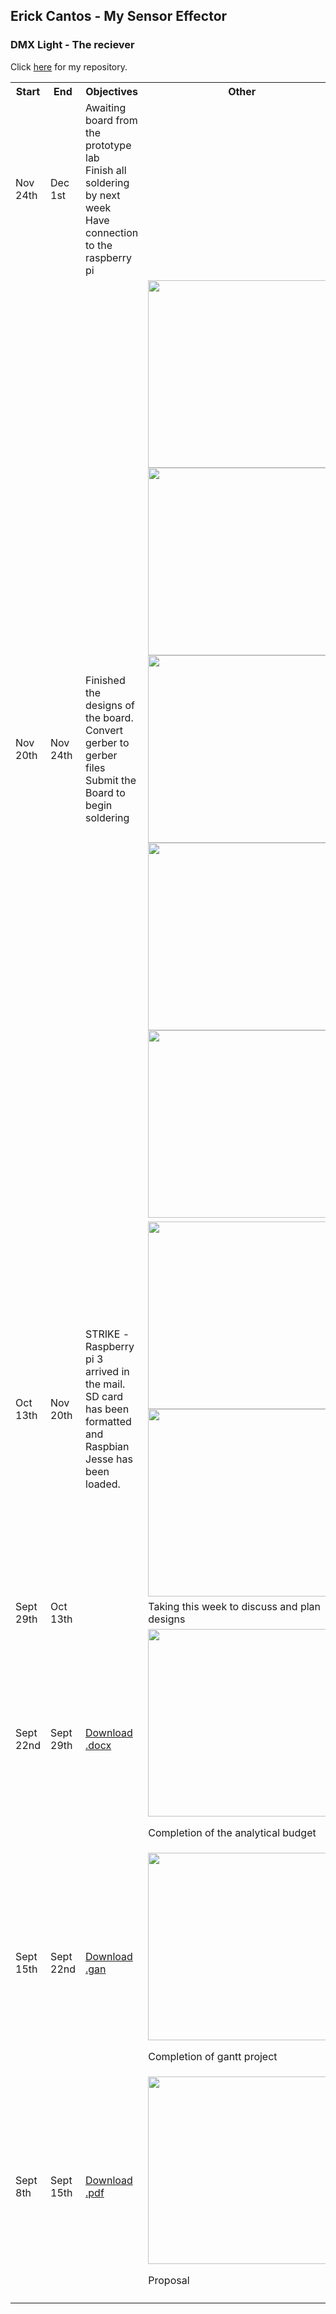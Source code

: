 <!---
tagline: Website with GitHub Pages
description: Simple website with GitHub Pages
layout: page
Title: DMX light progression 
--->

Erick Cantos - My Sensor Effector
-------------

### DMX Light - The reciever 

Click [here](https://github.com/ErickCantos13/SensorEffector) for my repository.

<table>


  <tr>
    <th>Start</th>
    <th>End</th>
    <th>Objectives</th>
    <th>Other</th>
  </tr>
    <tr>
    <td >Nov 24th</td>
    <td >Dec 1st</td>
    <td >Awaiting board from the prototype lab<br> Finish all soldering by next week<br>Have connection to the raspberry pi</td>
    <td ></td>
  </tr>
  <tr>
    <td >Nov 20th</td>
    <td >Nov 24th</td>
    <td >Finished the designs of the board. <br>Convert gerber to gerber files<br>Submit the Board to begin soldering</td>
    <td ><img src="https://raw.githubusercontent.com/ErickCantos13/SensorEffector/master/Images/design.JPG" width="300" vertical-align="left"><img src="https://raw.githubusercontent.com/ErickCantos13/SensorEffector/master/Images/itemCart.jpg" width="300" vertical-align="right">
	<img src="https://raw.githubusercontent.com/ErickCantos13/SensorEffector/master/Images/boardtop.JPG" width="300" vertical-align="left">
	<img src="https://raw.githubusercontent.com/ErickCantos13/SensorEffector/master/Images/baordbottom.JPG" width="300" vertical-align="left">
	<img src="https://raw.githubusercontent.com/ErickCantos13/SensorEffector/master/Images/baord.JPG" width="300" vertical-align="left"></td>
  </tr>
   <tr>
    <td >Oct 13th</td>
    <td >Nov 20th</td>
    <td >STRIKE - <br>Raspberry pi 3 arrived in the mail. <br>SD card has been formatted and Raspbian Jesse has been loaded. </td>
    <td ><img src="https://raw.githubusercontent.com/ErickCantos13/SensorEffector/master/Images/pi1.JPG" width="300" vertical-align="left">
		 <img src="https://raw.githubusercontent.com/ErickCantos13/SensorEffector/master/Images/pi2.JPG" width="300" vertical-align="right"></td>
  </tr>
  <tr>
    <td >Sept 29th</td>
    <td >Oct 13th</td>
    <td ></td>
    <td >Taking this week to discuss and plan designs</td>
  </tr>
    <tr>
    <td >Sept 22nd</td>
    <td >Sept 29th</td>
    <td ><a href="https://github.com/ErickCantos13/SensorEffector/blob/master/documentation/Analytical%20Budget.docx">Download .docx</a></td>
    <td ><img src="https://raw.githubusercontent.com/ErickCantos13/SensorEffector/master/Images/Budget.JPG" width="300" vertical-align="middle"><p>Completion of the analytical budget</p></td>
  </tr>
   <tr>
    <td >Sept 15th</td>
    <td >Sept 22nd</td>
    <td ><a href="https://github.com/ErickCantos13/SensorEffector/blob/master/ErickCantosHardwareProject.gan" target="_blank">Download .gan</a></td>
    <td ><img src="https://raw.githubusercontent.com/ErickCantos13/SensorEffector/master/Images/gantChart.JPG" width="300" vertical-align="middle"><p>Completion of gantt project</p></td>
  </tr>
  <tr>
    <!--OUT-->
    <td>Sept 8th</td>
    <!--DUE-->
    <td >Sept 15th</td>
    <!--ASSIGNMENT-->
    <td><a href="https://github.com/ErickCantos13/SensorEffector/blob/master/documentation/ProposalContentStudentNameRev02.pdf" target="_blank">Download .pdf</a></td>
    <!--OTHER-->
    <td><img src="https://raw.githubusercontent.com/ErickCantos13/SensorEffector/master/Images/Proposal.JPG" width ="300" vertical- align="middle"><p>Proposal</p></td>
  </tr>
  <tr>
    <td ></td>
    <td ></td>
    <td ></td>
    <td ></td>
  </tr>
</table>
